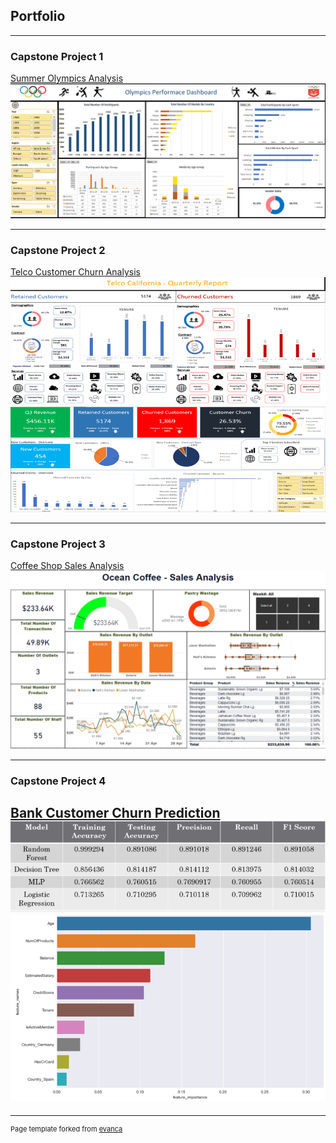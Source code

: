 ## Portfolio

---

### Capstone Project 1

[Summer Olympics Analysis](https://github.com/jianhaoo/Capstone-1-Olympics-Analysis)
<img src="images/olympics_dashboard.png?raw=true"/>

---

### Capstone Project 2

[Telco Customer Churn Analysis](https://github.com/jianhaoo/Capstone-2---Telco-Churn)
<img src="images/telco_dashboard.png?raw=true"/>

---

### Capstone Project 3
[Coffee Shop Sales Analysis](https://github.com/jianhaoo/Capstone-3---Coffee-Shop-Sales-Analysis)
<img src="images/coffee_dashboard.png?raw=true"/>

---

### Capstone Project 4
[Bank Customer Churn Prediction](https://github.com/jianhaoo/Capstone-4---Bank-Churn-Prediction-Model)
<img src="images/bankchurn.png?raw=true"/></br>
<img src="images/bankchurn_2.png?raw=true"/>
---





---
<p style="font-size:11px">Page template forked from <a href="https://github.com/evanca/quick-portfolio">evanca</a></p>
<!-- Remove above link if you don't want to attibute -->
